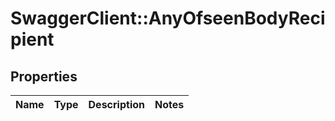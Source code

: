 # SwaggerClient::AnyOfseenBodyRecipient

## Properties
Name | Type | Description | Notes
------------ | ------------- | ------------- | -------------

